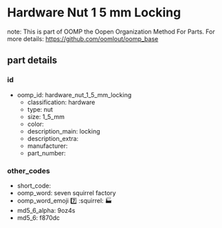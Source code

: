 # Hardware Nut 1 5 mm Locking  

note: This is part of OOMP the Oopen Organization Method For Parts. For more details: https://github.com/oomlout/oomp_base

##  part details





### id
* oomp_id: hardware_nut_1_5_mm_locking
  * classification: hardware
  * type: nut
  * size: 1_5_mm
  * color: 
  * description_main: locking
  * description_extra: 
  * manufacturer: 
  * part_number: 

### other_codes
* short_code: 
* oomp_word: seven squirrel factory
* oomp_word_emoji :seven: :squirrel: :factory:
* md5_6_alpha: 9oz4s
* md5_6: f870dc